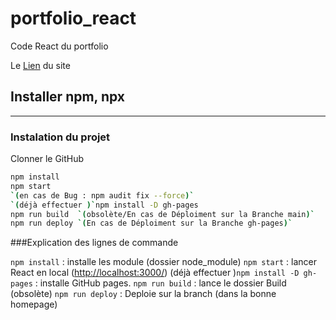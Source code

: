 # portfolio_react

Code React du portfolio

Le [Lien](https://Raykesh-Soneka.github.io/portfolio_react) du site

## Installer npm, npx


------------------------
### Instalation du projet
Clonner le GitHub

```bash
npm install
npm start
`(en cas de Bug : npm audit fix --force)`
`(déjà effectuer )`npm install -D gh-pages
npm run build  `(obsolète/En cas de Déploiment sur la Branche main)`
npm run deploy `(En cas de Déploiment sur la Branche gh-pages)`
```
###Explication des lignes de commande

`npm install` : installe les module (dossier node_module)
`npm start` : lancer React en local ([http://localhost:3000/](http://localhost:3000/))
(déjà effectuer )`npm install -D gh-pages` : installe GitHub pages.
`npm run build` : lance le dossier Build (obsolète)
`npm run deploy` : Deploie sur la branch (dans la bonne homepage)